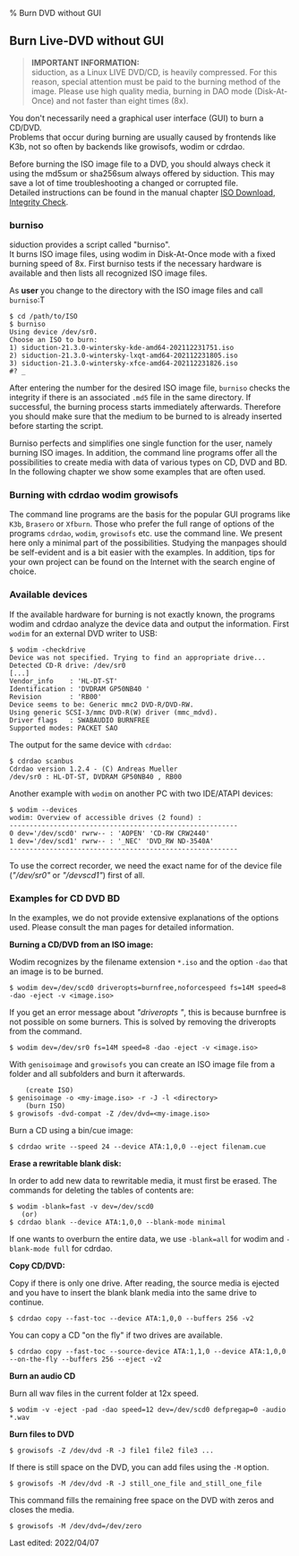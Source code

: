 % Burn DVD without GUI

## Burn Live-DVD without GUI

> **IMPORTANT INFORMATION:**  
> siduction, as a Linux LIVE DVD/CD, is heavily compressed. For this reason, special attention must be paid to the burning method of the image. Please use high quality media, burning in DAO mode (Disk-At-Once) and not faster than eight times (8x).

You don't necessarily need a graphical user interface (GUI) to burn a CD/DVD.  
Problems that occur during burning are usually caused by frontends like K3b, not so often by backends like growisofs, wodim or cdrdao.

Before burning the ISO image file to a DVD, you should always check it using the md5sum or sha256sum always offered by siduction. This may save a lot of time troubleshooting a changed or corrupted file.  
Detailed instructions can be found in the manual chapter [ISO Download, Integrity Check](0206-iso-dl_en.md#integrity-check).

### burniso

siduction provides a script called "burniso".  
It burns ISO image files, using wodim in Disk-At-Once mode with a fixed burning speed of 8x. First burniso tests if the necessary hardware is available and then lists all recognized ISO image files. 

As **user** you change to the directory with the ISO image files and call `burniso`:T

~~~
$ cd /path/to/ISO
$ burniso
Using device /dev/sr0.
Choose an ISO to burn: 
1) siduction-21.3.0-wintersky-kde-amd64-202112231751.iso
2) siduction-21.3.0-wintersky-lxqt-amd64-202112231805.iso
3) siduction-21.3.0-wintersky-xfce-amd64-202112231826.iso
#? _
~~~

After entering the number for the desired ISO image file, `burniso` checks the integrity if there is an associated `.md5` file in the same directory. If successful, the burning process starts immediately afterwards. Therefore you should make sure that the medium to be burned to is already inserted before starting the script.

Burniso perfects and simplifies one single function for the user, namely burning ISO images. In addition, the command line programs offer all the possibilities to create media with data of various types on CD, DVD and BD. In the following chapter we show some examples that are often used.

### Burning with cdrdao wodim growisofs

The command line programs are the basis for the popular GUI programs like `K3b`, `Brasero` or `Xfburn`. Those who prefer the full range of options of the programs `cdrdao`, `wodim`, `growisofs` etc. use the command line. We present here only a minimal part of the possibilities. Studying the manpages should be self-evident and is a bit easier with the examples. In addition, tips for your own project can be found on the Internet with the search engine of choice.

### Available devices

If the available hardware for burning is not exactly known, the programs wodim and cdrdao analyze the device data and output the information. First `wodim` for an external DVD writer to USB:

~~~
$ wodim -checkdrive
Device was not specified. Trying to find an appropriate drive...
Detected CD-R drive: /dev/sr0
[...]
Vendor_info    : 'HL-DT-ST'
Identification : 'DVDRAM GP50NB40 '
Revision       : 'RB00'
Device seems to be: Generic mmc2 DVD-R/DVD-RW.
Using generic SCSI-3/mmc DVD-R(W) driver (mmc_mdvd).
Driver flags   : SWABAUDIO BURNFREE 
Supported modes: PACKET SAO
~~~

The output for the same device with `cdrdao`:

~~~
$ cdrdao scanbus
Cdrdao version 1.2.4 - (C) Andreas Mueller
/dev/sr0 : HL-DT-ST, DVDRAM GP50NB40 , RB00
~~~

Another example with `wodim` on another PC with two IDE/ATAPI devices:

~~~
$ wodim --devices
wodim: Overview of accessible drives (2 found) :
---------------------------------------------------------
0 dev='/dev/scd0' rwrw-- : 'AOPEN' 'CD-RW CRW2440'
1 dev='/dev/scd1' rwrw-- : '_NEC' 'DVD_RW ND-3540A'
---------------------------------------------------------
~~~

To use the correct recorder, we need the exact name for of the device file (*"/dev/sr0"* or *"/devscd1"*) first of all.

### Examples for CD DVD BD

In the examples, we do not provide extensive explanations of the options used. Please consult the man pages for detailed information.

**Burning a CD/DVD from an ISO image:**

Wodim recognizes by the filename extension `*.iso` and the option `-dao` that an image is to be burned.

~~~
$ wodim dev=/dev/scd0 driveropts=burnfree,noforcespeed fs=14M speed=8 -dao -eject -v <image.iso>
~~~

If you get an error message about *"driveropts "*, this is because burnfree is not possible on some burners. This is solved by removing the driveropts from the command.

~~~
$ wodim dev=/dev/sr0 fs=14M speed=8 -dao -eject -v <image.iso>
~~~

With `genisoimage` and `growisofs` you can create an ISO image file from a folder and all subfolders and burn it afterwards.

~~~
    (create ISO)
$ genisoimage -o <my-image.iso> -r -J -l <directory>
    (burn ISO)
$ growisofs -dvd-compat -Z /dev/dvd=<my-image.iso>
~~~

Burn a CD using a bin/cue image:

~~~
$ cdrdao write --speed 24 --device ATA:1,0,0 --eject filenam.cue
~~~

**Erase a rewritable blank disk:**

In order to add new data to rewritable media, it must first be erased. The commands for deleting the tables of contents are:

~~~
$ wodim -blank=fast -v dev=/dev/scd0
   (or)
$ cdrdao blank --device ATA:1,0,0 --blank-mode minimal
~~~

If one wants to overburn the entire data, we use `-blank=all` for wodim and `-blank-mode full` for cdrdao.


**Copy CD/DVD:**

Copy if there is only one drive. After reading, the source media is ejected and you have to insert the blank blank media into the same drive to continue.

~~~
$ cdrdao copy --fast-toc --device ATA:1,0,0 --buffers 256 -v2
~~~

You can copy a CD "on the fly" if two drives are available.

~~~
$ cdrdao copy --fast-toc --source-device ATA:1,1,0 --device ATA:1,0,0 --on-the-fly --buffers 256 --eject -v2
~~~

**Burn an audio CD**

Burn all wav files in the current folder at 12x speed.

~~~
$ wodim -v -eject -pad -dao speed=12 dev=/dev/scd0 defpregap=0 -audio *.wav
~~~

**Burn files to DVD**

~~~
$ growisofs -Z /dev/dvd -R -J file1 file2 file3 ...
~~~

If there is still space on the DVD, you can add files using the `-M` option.

~~~
$ growisofs -M /dev/dvd -R -J still_one_file and_still_one_file
~~~

This command fills the remaining free space on the DVD with zeros and closes the media.

~~~
$ growisofs -M /dev/dvd=/dev/zero
~~~~

<div id="rev">Last edited: 2022/04/07</div>

